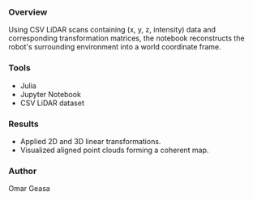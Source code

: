 ### Overview
Using CSV LiDAR scans containing (x, y, z, intensity) data and corresponding transformation matrices, 
the notebook reconstructs the robot's surrounding environment into a world coordinate frame.

### Tools
- Julia 
- Jupyter Notebook
- CSV LiDAR dataset

### Results
- Applied 2D and 3D linear transformations.
- Visualized aligned point clouds forming a coherent map.

### Author
Omar Geasa

